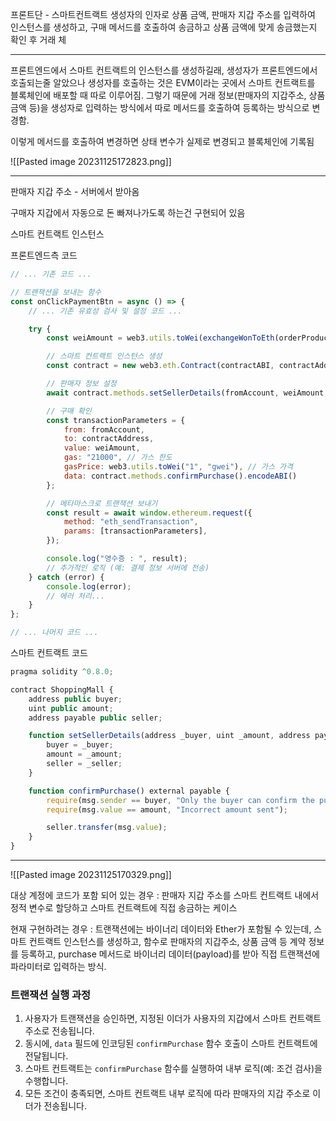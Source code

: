프론트단 - 스마트컨트랙트 생성자의 인자로 상품 금액, 판매자 지갑 주소를 입력하여 인스턴스를 생성하고, 구매 메서드를 호출하여 송금하고 상품 금액에 맞게 송금했는지 확인 후 거래 체

---
프론트엔드에서 스마트 컨트랙트의 인스턴스를 생성하길래, 생성자가 프론트엔드에서 호출되는줄 알았으나 생성자를 호출하는 것은 EVM이라는 곳에서 스마트 컨트랙트를 블록체인에 배포할 때 따로 이루어짐. 그렇기 때문에 거래 정보(판매자의 지갑주소, 상품 금액 등)을 생성자로 입력하는 방식에서 따로 메서드를 호출하여 등록하는 방식으로 변경함.

이렇게 메서드를 호출하여 변경하면 상태 변수가 실제로 변경되고 블록체인에 기록됨

![[Pasted image 20231125172823.png]]


---

판매자 지갑 주소 - 서버에서 받아옴

구매자 지갑에서 자동으로 돈 빠져나가도록 하는건 구현되어 있음

스마트 컨트랙트 인스턴스

프론트엔드측 코드
```js
// ... 기존 코드 ...

// 트랜잭션을 보내는 함수
const onClickPaymentBtn = async () => {
    // ... 기존 유효성 검사 및 설정 코드 ...

    try {
        const weiAmount = web3.utils.toWei(exchangeWonToEth(orderProduct.price * quantity).toString(), "ether");

        // 스마트 컨트랙트 인스턴스 생성
        const contract = new web3.eth.Contract(contractABI, contractAddress);

        // 판매자 정보 설정
        await contract.methods.setSellerDetails(fromAccount, weiAmount, toAddress).send({ from: fromAccount });

        // 구매 확인
        const transactionParameters = {
            from: fromAccount,
            to: contractAddress,
            value: weiAmount,
            gas: "21000", // 가스 한도
            gasPrice: web3.utils.toWei("1", "gwei"), // 가스 가격
            data: contract.methods.confirmPurchase().encodeABI()
        };

        // 메타마스크로 트랜잭션 보내기
        const result = await window.ethereum.request({
            method: "eth_sendTransaction",
            params: [transactionParameters],
        });

        console.log("영수증 : ", result);
        // 추가적인 로직 (예: 결제 정보 서버에 전송)
    } catch (error) {
        console.log(error);
        // 에러 처리...
    }
};

// ... 나머지 코드 ...

```


스마트 컨트랙트 코드
```js
pragma solidity ^0.8.0;

contract ShoppingMall {
    address public buyer;
    uint public amount;
    address payable public seller;

    function setSellerDetails(address _buyer, uint _amount, address payable _seller) public {
        buyer = _buyer;
        amount = _amount;
        seller = _seller;
    }

    function confirmPurchase() external payable {
        require(msg.sender == buyer, "Only the buyer can confirm the purchase");
        require(msg.value == amount, "Incorrect amount sent");

        seller.transfer(msg.value);
    }
}

```

---

![[Pasted image 20231125170329.png]]

대상 계정에 코드가 포함 되어 있는 경우 : 판매자 지갑 주소를 스마트 컨트랙트 내에서 정적 변수로 할당하고 스마트 컨트랙트에 직접 송금하는 케이스

현재 구현하려는 경우 : 트랜잭션에는 바이너리 데이터와 Ether가 포함될 수 있는데, 스마트 컨트랙트 인스턴스를 생성하고, 함수로 판매자의 지갑주소, 상품 금액 등 계약 정보를 등록하고, purchase 메서드로 바이너리 데이터(payload)를 받아 직접 트랜잭션에 파라미터로 입력하는 방식.

### 트랜잭션 실행 과정

1. 사용자가 트랜잭션을 승인하면, 지정된 이더가 사용자의 지갑에서 스마트 컨트랙트 주소로 전송됩니다.
2. 동시에, `data` 필드에 인코딩된 `confirmPurchase` 함수 호출이 스마트 컨트랙트에 전달됩니다.
3. 스마트 컨트랙트는 `confirmPurchase` 함수를 실행하여 내부 로직(예: 조건 검사)을 수행합니다.
4. 모든 조건이 충족되면, 스마트 컨트랙트 내부 로직에 따라 판매자의 지갑 주소로 이더가 전송됩니다.